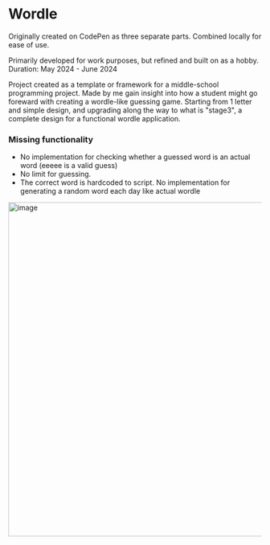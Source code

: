 # Wordle 

Originally created on CodePen as three separate parts. Combined locally for ease of use. 

Primarily developed for work purposes, but refined and built on as a hobby. Duration: May 2024 - June 2024

Project created as a template or framework for a middle-school programming project. Made by me gain insight into how a student might go foreward with creating a wordle-like guessing game. Starting from 1 letter and simple design, and upgrading along the way to what is "stage3", a complete design for a functional wordle application. 

### Missing functionality

- No implementation for checking whether a guessed word is an actual word (eeeee is a valid guess)
- No limit for guessing.
- The correct word is hardcoded to script. No implementation for generating a random word each day like actual wordle

<img width="665" alt="image" src="https://github.com/user-attachments/assets/418c3509-7a92-409f-a410-50c8e5b5aad6">
